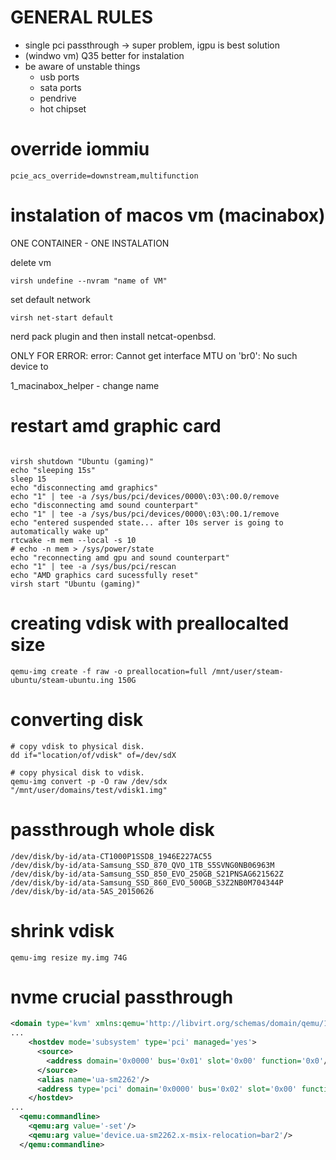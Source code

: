 # GENERAL RULES
 - single pci passthrough -> super problem, igpu is best solution
 - (windwo vm) Q35 better for instalation
 - be aware of unstable things
      - usb ports
      - sata ports
      - pendrive
      - hot chipset


# override iommiu
```
pcie_acs_override=downstream,multifunction 
```

# instalation of macos vm (macinabox)

ONE CONTAINER - ONE INSTALATION

delete vm
```
virsh undefine --nvram "name of VM"
```

set default network
```
virsh net-start default
```
nerd pack plugin and then install netcat-openbsd.


ONLY FOR ERROR: error: Cannot get interface MTU on 'br0': No such device
<source bridge='br0'/>
to 
<source bridge='virbr0'/>

1_macinabox_helper - change name


# restart amd graphic card

```

virsh shutdown "Ubuntu (gaming)"
echo "sleeping 15s"
sleep 15
echo "disconnecting amd graphics"
echo "1" | tee -a /sys/bus/pci/devices/0000\:03\:00.0/remove
echo "disconnecting amd sound counterpart"
echo "1" | tee -a /sys/bus/pci/devices/0000\:03\:00.1/remove
echo "entered suspended state... after 10s server is going to automatically wake up"
rtcwake -m mem --local -s 10
# echo -n mem > /sys/power/state
echo "reconnecting amd gpu and sound counterpart"
echo "1" | tee -a /sys/bus/pci/rescan
echo "AMD graphics card sucessfully reset"
virsh start "Ubuntu (gaming)"

```


# creating vdisk with preallocalted size

```
qemu-img create -f raw -o preallocation=full /mnt/user/steam-ubuntu/steam-ubuntu.ing 150G
```

# converting disk
```
# copy vdisk to physical disk.   
dd if="location/of/vdisk" of=/dev/sdX

# copy physical disk to vdisk.   
qemu-img convert -p -O raw /dev/sdx "/mnt/user/domains/test/vdisk1.img"
```


# passthrough whole disk
```
/dev/disk/by-id/ata-CT1000P1SSD8_1946E227AC55
/dev/disk/by-id/ata-Samsung_SSD_870_QVO_1TB_S5SVNG0NB06963M
/dev/disk/by-id/ata-Samsung_SSD_850_EVO_250GB_S21PNSAG621562Z
/dev/disk/by-id/ata-Samsung_SSD_860_EVO_500GB_S3Z2NB0M704344P
/dev/disk/by-id/ata-5AS_20150626
```

# shrink vdisk
```
qemu-img resize my.img 74G

```

# nvme crucial passthrough
```xml
<domain type='kvm' xmlns:qemu='http://libvirt.org/schemas/domain/qemu/1.0'>
...
    <hostdev mode='subsystem' type='pci' managed='yes'>
      <source>
        <address domain='0x0000' bus='0x01' slot='0x00' function='0x0'/>
      </source>
      <alias name='ua-sm2262'/> 
      <address type='pci' domain='0x0000' bus='0x02' slot='0x00' function='0x0'/>
    </hostdev>
...
  <qemu:commandline>
    <qemu:arg value='-set'/>
    <qemu:arg value='device.ua-sm2262.x-msix-relocation=bar2'/>
  </qemu:commandline>
```

